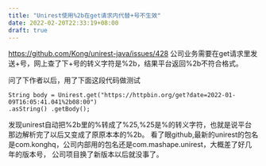 ```yaml
---
title: "Unirest使用%2b在get请求内代替+号不生效"
date: 2022-02-20T22:33:19+08:00
draft: true
---
```

https://github.com/Kong/unirest-java/issues/428
公司业务需要在get请求里发送+号，网上查了下+号的转义字符是%2b，结果平台返回%2b不符合格式。

问了下作者以后，用了下面这段代码做测试

    String body = Unirest.get("https://httpbin.org/get?date=2022-01-09T16:05:41.041%2b08:00")
    .asString() .getBody(); 
   
发现unirest自动把%2b里的%转成了%25,%25是%的转义字符，也就是说平台那边解析完了以后又变成了原原本本的%2b。
看了眼github,最新的unirest的包名是com.konghq，公司内部用的包名还是com.mashape.unirest，大概差了好几年的版本号，
公司项目换了新版本以后就没事了。
